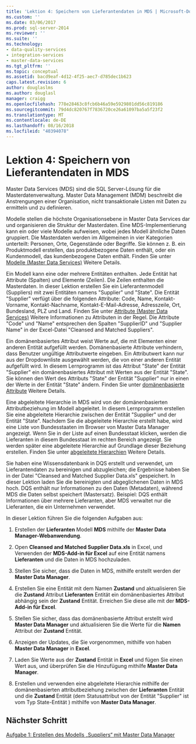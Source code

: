 ```yaml
---
title: 'Lektion 4: Speichern von Lieferantendaten in MDS | Microsoft-Dokumentation'
ms.custom: ''
ms.date: 03/06/2017
ms.prod: sql-server-2014
ms.reviewer: ''
ms.suite: ''
ms.technology:
- data-quality-services
- integration-services
- master-data-services
ms.tgt_pltfrm: ''
ms.topic: conceptual
ms.assetid: bacd9eaf-4d12-4f25-aec7-d785dec1b623
caps.latest.revision: 6
author: douglaslms
ms.author: douglasl
manager: craigg
ms.openlocfilehash: 778e28463c8fcb6b46a59e5929801dd56c819186
ms.sourcegitcommit: 79d4dc820767f7836720ce26a61097ba5a5f23f2
ms.translationtype: MT
ms.contentlocale: de-DE
ms.lasthandoff: 08/16/2018
ms.locfileid: "40394078"
---
```

# <a name="lesson-4-storing-supplier-data-in-mds"></a>Lektion 4: Speichern von Lieferantendaten in MDS
  Master Data Services (MDS) sind die SQL Server-Lösung für die Masterdatenverwaltung. Master Data Management (MDM) beschreibt die Anstrengungen einer Organisation, nicht transaktionale Listen mit Daten zu ermitteln und zu definieren.  
  
 Modelle stellen die höchste Organisationsebene in Master Data Services dar und organisieren die Struktur der Masterdaten. Eine MDS-Implementierung kann ein oder viele Modelle aufweisen, wobei jedes Modell ähnliche Daten gruppiert. Die Masterdaten werden im Allgemeinen in vier Kategorien unterteilt: Personen, Orte, Gegenstände oder Begriffe. Sie können z. B. ein Produktmodell erstellen, das produktbezogene Daten enthält, oder ein Kundenmodell, das kundenbezogene Daten enthält. Finden Sie unter [Modelle (Master Data Services)](http://msdn.microsoft.com/library/ee633746.aspx) Weitere Details.  
  
 Ein Modell kann eine oder mehrere Entitäten enthalten. Jede Entität hat Attribute (Spalten) und Elemente (Zeilen). Die Zeilen enthalten die Masterdaten. In dieser Lektion erstellen Sie ein Lieferantenmodell (Suppliers) mit zwei Entitäten namens "Supplier" und "State". Die Entität "Supplier" verfügt über die folgenden Attribute: Code, Name, Kontakt-Vorname, Kontakt-Nachname, Kontakt-E-Mail-Adresse, Adresszeile, Ort, Bundesland, PLZ und Land. Finden Sie unter [Attribute (Master Data Services)](http://msdn.microsoft.com/library/ee633745.aspx) Weitere Informationen zu Attributen in der Regel. Die Attribute "Code" und "Name" entsprechen den Spalten "SupplierID" und "Supplier Name" in der Excel-Datei "Cleansed and Matched Suppliers".  
  
 Ein domänenbasiertes Attribut weist Werte auf, die mit Elementen einer anderen Entität aufgefüllt werden. Domänenbasierte Attribute verhindern, dass Benutzer ungültige Attributwerte eingeben. Ein Attributwert kann nur aus der Dropdownliste ausgewählt werden, die von einer anderen Entität aufgefüllt wird. In diesem Lernprogramm ist das Attribut "State" der Entität "Supplier" ein domänenbasiertes Attribut mit Werten aus der Entität "State". Sie können den Wert des Attributs "State" der Entität "Supplier" nur in einen der Werte in der Entität "State" ändern. Finden Sie unter [domänenbasierte Attribute](../master-data-services/domain-based-attributes-master-data-services.md) Weitere Details.  
  
 Eine abgeleitete Hierarchie in MDS wird von der domänenbasierten Attributbeziehung im Modell abgeleitet. In diesem Lernprogramm erstellen Sie eine abgeleitete Hierarchie zwischen der Entität "Supplier" und der Entität "State". Nachdem Sie die abgeleitete Hierarchie erstellt habe, wird eine Liste von Bundesstaaten im Browser von Master Data Manager angezeigt. Wenn Sie in der Liste auf einen Bundesstaat klicken, werden die Lieferanten in diesem Bundesstaat im rechten Bereich angezeigt. Sie werden später eine abgeleitete Hierarchie auf Grundlage dieser Beziehung erstellen. Finden Sie unter [abgeleitete Hierarchien](../master-data-services/derived-hierarchies-master-data-services.md) Weitere Details.  
  
 Sie haben eine Wissensdatenbank in DQS erstellt und verwendet, um Lieferantendaten zu bereinigen und abzugleichen; die Ergebnisse haben Sie in der Datei "Cleansed and Matched Supplier Data.xls" gespeichert. In dieser Lektion laden Sie die bereinigten und abgeglichenen Daten in MDS hoch. DQS enthält nur Informationen zu den Daten (Metadaten), während MDS die Daten selbst speichert (Mastersatz). Beispiel: DQS enthält Informationen über mehrere Lieferanten, aber MDS verwaltet nur die Lieferanten, die ein Unternehmen verwendet.  
  
 In dieser Lektion führen Sie die folgenden Aufgaben aus:  
  
1.  Erstellen der **Lieferanten** Modell **MDS** mithilfe der **Master Data Manager-Webanwendung**.  
  
2.  Open **Cleansed and Matched Supplier Data.xls** in Excel, und Verwenden der **MDS-Add-in für Excel** auf eine Entität namens **Lieferanten** und die Daten in MDS hochzuladen.  
  
3.  Stellen Sie sicher, dass die Daten in MDS, mithilfe erstellt werden der **Master Data Manager**.  
  
4.  Erstellen Sie eine Entität mit dem Namen **Zustand** und aktualisieren Sie die **Zustand** Attribut **Lieferanten** Entität ein domänenbasiertes Attribut abhängig sein der **Zustand** Entität. Erreichen Sie diese alle mit der **MDS-Add-in für Excel**.  
  
5.  Stellen Sie sicher, dass das domänenbasierte Attribut erstellt wird **Master Data Manager** und aktualisieren Sie die Werte für die **Namen** Attribut der **Zustand** Entität.  
  
6.  Anzeigen der Updates, die Sie vorgenommen, mithilfe von haben **Master Data Manager** in **Excel**.  
  
7.  Laden Sie Werte aus der **Zustand** Entität in **Excel** und fügen Sie einen Wert aus, und überprüfen Sie die Hinzufügung mithilfe **Master Data Manager**.  
  
8.  Erstellen und verwenden eine abgeleitete Hierarchie mithilfe der domänenbasierten attributbeziehung zwischen der **Lieferanten** Entität und die **Zustand** Entität (dem Statusattribut von der Entität "Supplier" ist vom Typ State-Entität ) mithilfe von **Master Data Manager**.  
  
## <a name="next-step"></a>Nächster Schritt  
 [Aufgabe 1: Erstellen des Modells „Suppliers“ mit Master Data Manager](../../2014/tutorials/task-1-creating-suppliers-model-using-master-data-manager.md)  
  
  
